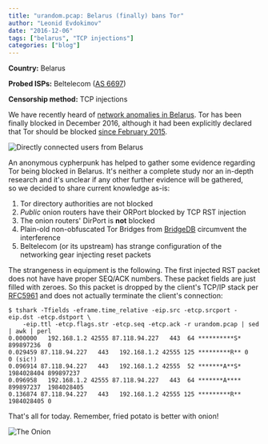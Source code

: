 ```yaml
---
title: "urandom.pcap: Belarus (finally) bans Tor"
author: "Leonid Evdokimov"
date: "2016-12-06"
tags: ["belarus", "TCP injections"]
categories: ["blog"]
---
```


**Country:** Belarus

**Probed ISPs:** Beltelecom ([AS 6697](https://stat.ripe.net/AS6697))

**Censorship method:** TCP injections

We have recently heard of [network anomalies in Belarus](https://metrics.torproject.org/userstats-relay-country.html?start=2016-09-07&end=2016-12-06&country=by&events=points).
Tor has been finally blocked in December 2016, although it had been explicitly
declared that Tor should be blocked [since February 2015](https://meduza.io/en/news/2015/02/25/belarus-bans-tor).

![Directly connected users from Belarus](/post/belarus-fries-onion/userstats-relay-country-by-2016-09-07-2016-12-06-points.png)

An anonymous cypherpunk has helped to gather some evidence regarding Tor
being blocked in Belarus. It's neither a complete study nor an in-depth
research and it's unclear if any other further evidence will be gathered, so we
decided to share current knowledge as-is:

1. Tor directory authorities are not blocked
2. *Public* onion routers have their ORPort blocked by TCP RST injection
3. The onion routers' DirPort is **not** blocked
4. Plain-old non-obfuscated Tor Bridges from [BridgeDB](https://bridges.torproject.org/) circumvent the interference
5. Beltelecom (or its upstream) has strange configuration of the networking gear injecting reset packets

The strangeness in equipment is the following. The first injected RST packet does
not have have proper SEQ/ACK numbers. These packet fields are just filled with
zeroes. So this packet is dropped by the client's TCP/IP stack per
[RFC5961](https://tools.ietf.org/html/rfc5961) and does not actually terminate
the client's connection:

```
$ tshark -Tfields -eframe.time_relative -eip.src -etcp.srcport -eip.dst -etcp.dstport \
    -eip.ttl -etcp.flags.str -etcp.seq -etcp.ack -r urandom.pcap | sed | awk | perl
0.000000   192.168.1.2 42555 87.118.94.227   443  64 **********S* 899897236  0
0.029459 87.118.94.227   443   192.168.1.2 42555 125 *********R** 0          0 (sic!)
0.096914 87.118.94.227   443   192.168.1.2 42555  52 *******A**S* 1984028404 899897237
0.096958   192.168.1.2 42555 87.118.94.227   443  64 *******A**** 899897237  1984028405
0.136874 87.118.94.227   443   192.168.1.2 42555 125 *********R** 1984028405 0

```

That's all for today. Remember, fried potato is better with onion!

![The Onion](/post/belarus-fries-onion/640px-Fried_potatoes.jpg)
